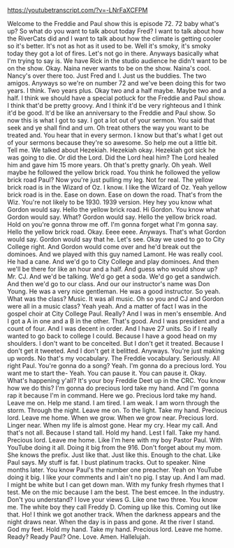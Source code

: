 https://youtubetranscript.com/?v=-LNrFaXCFPM

 Welcome to the Freddie and Paul show this is episode 72. 72 baby what's up? So what do you want to talk about today Fred? I want to talk about how the RiverCats did and I want to talk about how the climate is getting cooler so it's better. It's not as hot as it used to be. Well it's smoky, it's smoky today they got a lot of fires. Let's not go in there. Anyways basically what I'm trying to say is. We have Rick in the studio audience he didn't want to be on the show. Okay. Naina never wants to be on the show. Naina's cool. Nancy's over there too. Just Fred and I. Just us the buddies. The two amigos. Anyways so we're on number 72 and we've been doing this for two years. I think. Two years plus. Okay two and a half maybe. Maybe two and a half. I think we should have a special potluck for the Freddie and Paul show. I think that'd be pretty groovy. And I think it'd be very righteous and I think it'd be good. It'd be like an anniversary to the Freddie and Paul show. So now this is what I got to say. I got a lot out of your sermon. You said that seek and ye shall find and um. Oh treat others the way you want to be treated and. You hear that in every sermon. I know but that's what I get out of your sermons because they're so awesome. So help me out a little bit. Tell me. We talked about Hezekiah. Hezekiah okay. Hezekiah got sick he was going to die. Or did the Lord. Did the Lord heal him? The Lord healed him and gave him 15 more years. Oh that's pretty gnarly. Oh yeah. Well maybe he followed the yellow brick road. You think he followed the yellow brick road Paul? Now you're just pulling my leg. Not for real. The yellow brick road is in the Wizard of Oz. I know. I like the Wizard of Oz. Yeah yellow brick road is in the. Ease on down. Ease on down the road. That's from the Wiz. You're not likely to be 1930. 1939 version. Hey hey you know what Gordon would say. Hello the yellow brick road. Hi Gordon. You know what Gordon would say. What? Gordon would say. Hello the yellow brick road. Hold on you're gonna throw me off. I'm gonna forget what I'm gonna say. Hello the yellow brick road. Okay. Eeee eeee. Anyways. That's what Gordon would say. Gordon would say that he. Let's see. Okay we used to go to City College right. And Gordon would come over and he'd break out the dominoes. And we played with this guy named Lamont. He was really cool. He had a cane. And we'd go to City College and play dominoes. And then we'll be there for like an hour and a half. And guess who would show up? Mr. CJ. And we'd be talking. We'd go get a soda. We'd go get a sandwich. And then we'd go to our class. And our our instructor's name was Don Young. He was a very nice gentleman. He was a good instructor. So yeah. What was the class? Music. It was all music. Oh so you and CJ and Gordon were all in a music class? Yeah yeah. And a matter of fact I was in the gospel choir at City College Paul. Really? And I was in men's ensemble. And I got a A in one and a B in the other. That's good. And I was president and a count of four. And I was decent in order. And I have 27 units. So if I really wanted to go back to college I could. Because I have a good head on my shoulders. I don't want to be conceited. But I don't get it treated. Because I don't get it tweeted. And I don't get it belitted. Anyways. You're just making up words. No that's my vocabulary. The Freddie vocabulary. Seriously. All right Paul. You're gonna do a song? Yeah. I'm gonna do a precious lord. You want me to start the- Yeah. You can pause it. You can pause it. Okay. What's happening y'all? It's your boy Freddie Deet up in the CRC. You know how we do this? I'm gonna do precious lord take my hand. And I'm gonna rap it because I'm in command. Here we go. Precious lord take my hand. Leave me on. Help me stand. I am tired. I am weak. I am worn through the storm. Through the night. Leave me on. To the light. Take my hand. Precious lord. Leave me home. When we grow. When we grow near. Precious lord. Linger near. When my life is almost gone. Hear my cry. Hear my call. And that's not all. Because I stand tall. Hold my hand. Lest I fall. Take my hand. Precious lord. Leave me home. Like I'm here with my boy Pastor Paul. With YouTube doing it all. Doing it big from the 916. Don't forget about my mom. She knows the prefix. Just like that. Just like this. Enough to the chat. Like Paul says. My stuff is fat. I bust platinum tracks. Out to speaker. Nine months later. You know Paul's the number one preacher. Yeah on YouTube doing it big. I like your comments and I ain't no pig. I stay up. And I am mad. I might be white but I can get down man. With my funky fresh rhymes that I test. Me on the mic because I am the best. The best emcee. In the industry. Don't you understand? I love your views G. Like one two three. You know me. The white boy they call Freddy D. Coming up like this. Coming out like that. Ho! I think we got another track. When the darkness appears and the night draws near. When the day is in pass and gone. At the river I stand. God my feet. Hold my hand. Take my hand. Precious lord. Leave me home. Ready? Ready Paul? One. Love. Amen. Hallelujah.